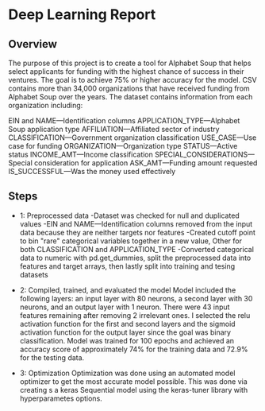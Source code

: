 # Deep Learning Report

## Overview
The purpose of this project is to create a tool for Alphabet Soup that helps select applicants for funding with the highest chance of success in their ventures. The goal is to achieve 75% or higher accuracy for the model. CSV contains more than 34,000 organizations that have received funding from Alphabet Soup over the years. The dataset contains information from each organization including:

EIN and NAME—Identification columns
APPLICATION_TYPE—Alphabet Soup application type
AFFILIATION—Affiliated sector of industry
CLASSIFICATION—Government organization classification
USE_CASE—Use case for funding
ORGANIZATION—Organization type
STATUS—Active status
INCOME_AMT—Income classification
SPECIAL_CONSIDERATIONS—Special consideration for application
ASK_AMT—Funding amount requested
IS_SUCCESSFUL—Was the money used effectively

## Steps

* 1: Preprocessed data
-Dataset was checked for null and duplicated values
-EIN and NAME—Identification columns removed from the input data because they are neither targets nor features
-Created cutoff point to bin "rare" categorical variables together in a new value, Other for both CLASSIFICATION and APPLICATION_TYPE
-Converted categorical data to numeric with pd.get_dummies, split the preprocessed data into features and target arrays, then lastly split into training and tesing datasets

* 2: Compiled, trained, and evaluated the model
Model included the following layers: an input layer with 80 neurons, a second layer with 30 neurons, and an output layer with 1 neuron. There were 43 input features remaining after removing 2 irrelevant ones. I selected the relu activation function for the first and second layers and the sigmoid activation function for the output layer since the goal was binary classification. Model was trained for 100 epochs and achieved an accuracy score of approximately 74% for the training data and 72.9% for the testing data.

* 3: Optimization
Optimization was done using an automated model optimizer to get the most accurate model possible. This was done via creating s a keras Sequential model using the keras-tuner library with hyperparametes options.